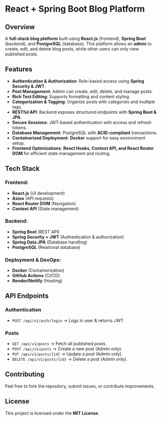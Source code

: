 # React + Spring Boot Blog Platform

## Overview
A **full-stack blog platform** built using **React.js** (frontend), **Spring Boot** (backend), and **PostgreSQL** (database). This platform allows an **admin** to create, edit, and delete blog posts, while other users can only view published posts.

## Features
- **Authentication & Authorization**: Role-based access using **Spring Security & JWT**.
- **Post Management**: Admin can create, edit, delete, and manage posts.
- **Rich Text Editing**: Supports formatting and content styling.
- **Categorization & Tagging**: Organize posts with categories and multiple tags.
- **RESTful API**: Backend exposes structured endpoints with **Spring Boot & JPA**.
- **Secure Sessions**: JWT-based authentication with access and refresh tokens.
- **Database Management**: PostgreSQL with **ACID-compliant** transactions.
- **Containerized Deployment**: **Docker** support for easy environment setup.
- **Frontend Optimizations**: **React Hooks, Context API, and React Router DOM** for efficient state management and routing.

## Tech Stack
### **Frontend:**
- **React.js** (UI development)
- **Axios** (API requests)
- **React Router DOM** (Navigation)
- **Context API** (State management)

### **Backend:**
- **Spring Boot** (REST API)
- **Spring Security + JWT** (Authentication & authorization)
- **Spring Data JPA** (Database handling)
- **PostgreSQL** (Relational database)

### **Deployment & DevOps:**
- **Docker** (Containerization)
- **GitHub Actions** (CI/CD)
- **Render/Netlify** (Hosting)


## API Endpoints
### **Authentication**
- `POST /api/v1/auth/login` → Logs in user & returns JWT.

### **Posts**
- `GET /api/v1/posts` → Fetch all published posts.
- `POST /api/v1/posts` → Create a new post (Admin only).
- `PUT /api/v1/posts/{id}` → Update a post (Admin only).
- `DELETE /api/v1/posts/{id}` → Delete a post (Admin only).

## Contributing
Feel free to fork the repository, submit issues, or contribute improvements.

## License
This project is licensed under the **MIT License**.

